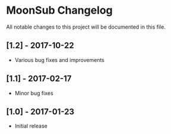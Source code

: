# MoonSub Changelog

All notable changes to this project will be documented in this file.

## [1.2] - 2017-10-22
- Various bug fixes and improvements

## [1.1] - 2017-02-17
- Minor bug fixes

## [1.0] - 2017-01-23
- Initial release